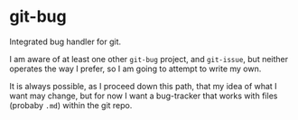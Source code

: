 # git-bug

Integrated bug handler for git.

I am aware of at least one other `git-bug` project, and `git-issue`, but neither operates the way I prefer, so I am going to attempt to write my own.

It is always possible, as I proceed down this path, that my idea of what I want may change, but for now I want a bug-tracker that works with files (probaby `.md`) within the git repo.
